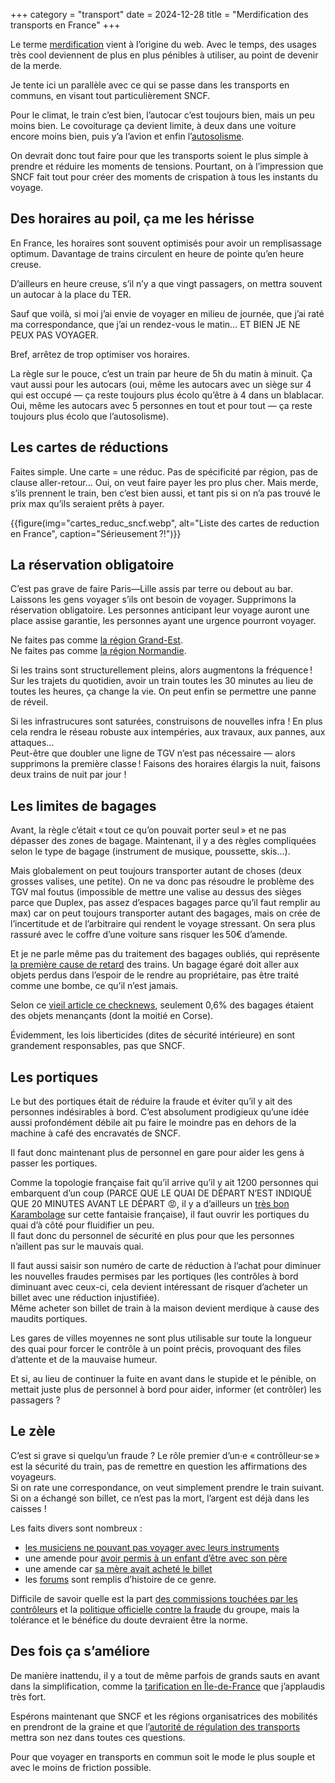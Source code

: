+++
category = "transport"
date = 2024-12-28
title = "Merdification des transports en France"
+++

Le terme [merdification](https://fr.wikipedia.org/wiki/Merdification) vient à l’origine du web. Avec le temps, des usages très cool deviennent de plus en plus pénibles à utiliser, au point de devenir de la merde.

Je tente ici un parallèle avec ce qui se passe dans les transports en communs, en visant tout particulièrement SNCF.

Pour le climat, le train c’est bien, l’autocar c’est toujours bien, mais un peu moins bien. Le covoiturage ça devient limite, à deux dans une voiture encore moins bien, puis y’a l’avion et enfin l’[autosolisme](https://fr.wiktionary.org/wiki/autosolisme).

On devrait donc tout faire pour que les transports soient le plus simple à prendre et réduire les moments de tensions. Pourtant, on à l’impression que SNCF fait tout pour créer des moments de crispation à tous les instants du voyage.

## Des horaires au poil, ça me les hérisse

En France, les horaires sont souvent optimisés pour avoir un remplisassage optimum. Davantage de trains circulent en heure de pointe qu’en heure creuse.

D’ailleurs en heure creuse, s’il n’y a que vingt passagers, on mettra souvent un autocar à la place du TER.

Sauf que voilà, si moi j’ai envie de voyager en milieu de journée, que j’ai raté ma correspondance, que j’ai un rendez-vous le matin… ET BIEN JE NE PEUX PAS VOYAGER.

Bref, arrêtez de trop optimiser vos horaires.

La règle sur le pouce, c’est un train par heure de 5h du matin à minuit. Ça vaut aussi pour les autocars (oui, même les autocars avec un siège sur 4 qui est occupé — ça reste toujours plus écolo qu’être à 4 dans un blablacar. Oui, même les autocars avec 5 personnes en tout et pour tout — ça reste toujours plus écolo que l’autosolisme).

## Les cartes de réductions

Faites simple. Une carte = une réduc. Pas de spécificité par région, pas de clause aller-retour… Oui, on veut faire payer les pro plus cher. Mais merde, s’ils prennent le train, ben c’est bien aussi, et tant pis si on n’a pas trouvé le prix max qu’ils seraient prêts à payer.

{{figure(img="cartes_reduc_sncf.webp", alt="Liste des cartes de reduction en France", caption="Sérieusement ?!")}}

## La réservation obligatoire

C’est pas grave de faire Paris—Lille assis par terre ou debout au bar. Laissons les gens voyager s’ils ont besoin de voyager. Supprimons la réservation obligatoire. Les personnes anticipant leur voyage auront une place assise garantie, les personnes ayant une urgence pourront voyager.

Ne faites pas comme [la région Grand-Est](https://www.ter.sncf.com/grand-est/services-contacts/reservation-a-bord).  
Ne faites pas comme [la région Normandie](https://www.ouest-france.fr/normandie/train-en-normandie-la-reservation-devient-obligatoire-pour-voyager-vers-et-depuis-paris-f82effee-ed40-11ec-b46f-021c1e9ecf74).

Si les trains sont structurellement pleins, alors augmentons la fréquence ! Sur les trajets du quotidien, avoir un train toutes les 30 minutes au lieu de toutes les heures, ça change la vie. On peut enfin se permettre une panne de réveil.

Si les infrastrucures sont saturées, construisons de nouvelles infra ! En plus cela rendra le réseau robuste aux intempéries, aux travaux, aux pannes, aux attaques…  
Peut-être que doubler une ligne de TGV n’est pas nécessaire — alors supprimons la première classe ! Faisons des horaires élargis la nuit, faisons deux trains de nuit par jour !

## Les limites de bagages

Avant, la règle c’était « tout ce qu’on pouvait porter seul » et ne pas dépasser des zones de bagage. Maintenant, il y a des règles compliquées selon le type de bagage (instrument de musique, poussette, skis…).

Mais globalement on peut toujours transporter autant de choses (deux grosses valises, une petite). On ne va donc pas résoudre le problème des TGV mal foutus (impossible de mettre une valise au dessus des sièges parce que Duplex, pas assez d’espaces bagages parce qu’il faut remplir au max) car on peut toujours transporter autant des bagages, mais on crée de l’incertitude et de l’arbitraire qui rendent le voyage stressant. On sera plus rassuré avec le coffre d’une voiture sans risquer les 50€ d’amende.

Et je ne parle même pas du traitement des bagages oubliés, qui représente [la première cause de retard](https://www.ville-rail-transports.com/ferroviaire/exclusif-le-nombre-de-bagages-abandonnes-explose-les-retards-des-tgv-aussi/) des trains. Un bagage égaré doit aller aux objets perdus dans l’espoir de le rendre au propriétaire, pas être traité comme une bombe, ce qu’il n’est jamais.

Selon ce [vieil article ce checknews](https://www.liberation.fr/checknews/2018/06/27/combien-de-colis-suspects-s-averent-etre-de-vraies-bombes_1661967/), seulement 0,6% des bagages étaient des objets menançants (dont la moitié en Corse).

Évidemment, les lois liberticides (dites de sécurité intérieure) en sont grandement responsables, pas que SNCF.

## Les portiques

Le but des portiques était de réduire la fraude et éviter qu’il y ait des personnes indésirables à bord. C’est absolument prodigieux qu’une idée aussi profondément débile ait pu faire le moindre pas en dehors de la machine à café des encravatés de SNCF.

Il faut donc maintenant plus de personnel en gare pour aider les gens à passer les portiques.

Comme la topologie française fait qu’il arrive qu’il y ait 1200 personnes qui embarquent d’un coup (PARCE QUE LE QUAI DE DÉPART N’EST INDIQUÉ QUE 20 MINUTES AVANT LE DÉPART 😡, il y a d’ailleurs un [très bon Karambolage](https://www.youtube.com/watch?v=27ZKNMNlm6A) sur cette fantaisie française), il faut ouvrir les portiques du quai d’à côté pour fluidifier un peu.  
Il faut donc du personnel de sécurité en plus pour que les personnes n’aillent pas sur le mauvais quai.

Il faut aussi saisir son numéro de carte de réduction à l’achat pour diminuer les nouvelles fraudes permises par les portiques (les contrôles à bord diminuant avec ceux-ci, cela devient intéressant de risquer d’acheter un billet avec une réduction injustifiée).  
Même acheter son billet de train à la maison devient merdique à cause des maudits portiques.

Les gares de villes moyennes ne sont plus utilisable sur toute la longueur des quai pour forcer le contrôle à un point précis, provoquant des files d’attente et de la mauvaise humeur.

Et si, au lieu de continuer la fuite en avant dans le stupide et le pénible, on mettait juste plus de personnel à bord pour aider, informer (et contrôler) les passagers ?

## Le zèle

C’est si grave si quelqu’un fraude ? Le rôle premier d’un·e « contrôlleur·se » est la sécurité du train, pas de remettre en question les affirmations des voyageurs.  
Si on rate une correspondance, on veut simplement prendre le train suivant. Si on a échangé son billet, ce n’est pas la mort, l’argent est déjà dans les caisses !  

Les faits divers sont nombreux :
- [les musiciens ne pouvant pas voyager avec leurs instruments](https://www.humanite.fr/culture-et-savoir/musique/sncf-la-bataille-du-rail-des-contrebassistes-pour-monter-a-bord-avec-leur-instrument-801325)
- une amende pour [avoir permis à un enfant d’être avec son père](https://www.linternaute.com/actualite/faits-divers/4709201-270-euros-d-amende-sncf-pour-avoir-accepte-de-changer-de-siege-dans-le-train/)
- une amende car [sa mère avait acheté le billet](https://www.20minutes.fr/societe/4053537-20230918-billet-train-nom-mere-doit-payer-330-euros-amende)
- les [forums](https://www.reddit.com/r/AskFrance/comments/16ilrte/amendes_injustifi%C3%A9es_%C3%A0_la_sncf_%C3%A7a_vous_est_d%C3%A9j%C3%A0/) sont remplis d’histoire de ce genre.

Difficile de savoir quelle est la part [des commissions touchées par les contrôleurs](https://www.bfmtv.com/economie/entreprises/transports/commissionnement-des-controleurs-la-sncf-assume-mais-evoque-une-prime-marginale_AV-202403130381.html) et la [politique officielle contre la fraude](https://www.groupe-sncf.com/fr/groupe/coulisses/circulation-trains/fraude-usurpation-identite) du groupe, mais la tolérance et le bénéfice du doute devraient être la norme.

## Des fois ça s’améliore

De manière inattendu, il y a tout de même parfois de grands sauts en avant dans la simplification, comme la [tarification en Île-de-France](https://www.iledefrance-mobilites.fr/actualites/simplification-tarifs-transports-ile-de-france) que j’applaudis très fort.

Espérons maintenant que SNCF et les régions organisatrices des mobilités en prendront de la graine et que l’[autorité de régulation des transports](https://www.autorite-transports.fr/) mettra son nez dans toutes ces questions.

Pour que voyager en transports en commun soit le mode le plus souple et avec le moins de friction possible.
